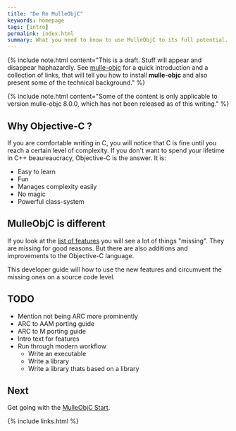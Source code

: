 ```yaml
---
title: "De Re MulleObjC"
keywords: homepage
tags: [intro]
permalink: index.html
summary: What you need to know to use MulleObjC to its full potential.
---
```


{% include note.html content="This is a draft. Stuff will appear and disappear haphazardly. See [mulle-objc](https://mulle-objc.github.io/) for a quick introduction and
a collection of links, that will tell you how to install **mulle-objc** and
also present some of the technical background." %}


{% include note.html content="Some of the content is only applicable to version mulle-objc 8.0.0, which has not been released as of this writing." %}


## Why Objective-C ?

If you are comfortable writing in C, you will notice that C is fine until you
reach a certain level of complexity. If you don't want to spend your lifetime
in C++ beaureaucracy, Objective-C is the answer. It is:

* Easy to learn
* Fun
* Manages complexity easily
* No magic
* Powerful class-system


## MulleObjC is different

If you look at the [list of features](/mydoc_differences.html) you will see a
lot of things "missing". They are missing for good reasons. But there are also
additions and improvements to the Objective-C language.

This developer guide will how to use the new features and circumvent the
missing ones on  a source code level.


## TODO

* Mention not being ARC more prominently
* ARC to AAM porting guide
* ARC to M porting guide
* Intro text for features
* Run through modern workflow
    * Write an executable
    * Write a library
    * Write a library thats based on a library



## Next

Get going with the [MulleObjC Start](/mydoc_start.html).

{% include links.html %}
